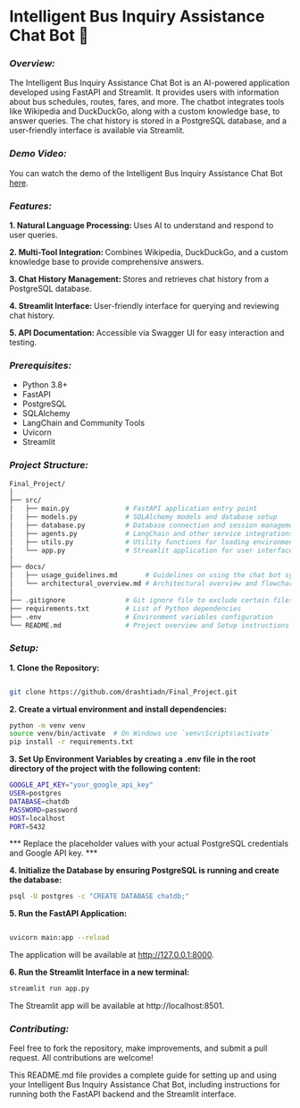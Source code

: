 # Intelligent Bus Inquiry Assistance Chat Bot 🚌

### <i> Overview: </i>
The Intelligent Bus Inquiry Assistance Chat Bot is an AI-powered application developed using FastAPI and Streamlit. It provides users with information about bus schedules, routes, fares, and more. The chatbot integrates tools like Wikipedia and DuckDuckGo, along with a custom knowledge base, to answer queries. The chat history is stored in a PostgreSQL database, and a user-friendly interface is available via Streamlit.

### <i> Demo Video: </i>

You can watch the demo of the Intelligent Bus Inquiry Assistance Chat Bot [here](https://www.loom.com/share/c26e083d8d9a4073980a4c1e7c79d16f?sid=96c9e19f-a82d-4726-bff3-a4c1341c2635).

### <i> Features: </i>

<b> 1. Natural Language Processing: </b> Uses AI to understand and respond to user queries.

<b> 2. Multi-Tool Integration: </b> Combines Wikipedia, DuckDuckGo, and a custom knowledge base to provide comprehensive answers.

<b> 3. Chat History Management: </b> Stores and retrieves chat history from a PostgreSQL database.

<b> 4. Streamlit Interface: </b> User-friendly interface for querying and reviewing chat history.

<b> 5. API Documentation: </b> Accessible via Swagger UI for easy interaction and testing.

### <i> Prerequisites: </i>

- Python 3.8+
- FastAPI
- PostgreSQL
- SQLAlchemy
- LangChain and Community Tools
- Uvicorn
- Streamlit


### <i> Project Structure: </i>

``` bash
Final_Project/
│
├── src/
│   ├── main.py              # FastAPI application entry point
│   ├── models.py            # SQLAlchemy models and database setup
│   ├── database.py          # Database connection and session management
│   ├── agents.py            # LangChain and other service integrations
│   ├── utils.py             # Utility functions for loading environment variables
│   └── app.py               # Streamlit application for user interface
│ 
├── docs/
│   ├── usage_guidelines.md       # Guidelines on using the chat bot system
│   └── architectural_overview.md # Architectural overview and flowchart
│
├── .gitignore               # Git ignore file to exclude certain files from version control
├── requirements.txt         # List of Python dependencies
├── .env                     # Environment variables configuration
└── README.md                # Project overview and Setup instructions for the project
```

### <i> Setup: </i>

<b> 1. Clone the Repository: </b>
   
```bash

git clone https://github.com/drashtiadn/Final_Project.git

```
<b> 2. Create a virtual environment and install dependencies: </b>

```bash
python -m venv venv
source venv/bin/activate  # On Windows use `venv\Scripts\activate`
pip install -r requirements.txt

```

<b> 3. Set Up Environment Variables by creating a .env file in the root directory of the project with the following content: </b>

```bash
GOOGLE_API_KEY="your_google_api_key"
USER=postgres
DATABASE=chatdb
PASSWORD=password
HOST=localhost
PORT=5432
```

*** Replace the placeholder values with your actual PostgreSQL credentials and Google API key. ***

<b> 4. Initialize the Database by ensuring PostgreSQL is running and create the database: </b>

```bash
psql -U postgres -c "CREATE DATABASE chatdb;"
```

<b> 5. Run the FastAPI Application: </b>

```bash

uvicorn main:app --reload
```
The application will be available at http://127.0.0.1:8000.


<b> 6. Run the Streamlit Interface in a new terminal: </b>

```bash
streamlit run app.py
```

The Streamlit app will be available at http://localhost:8501.

### <i> Contributing: </i>
Feel free to fork the repository, make improvements, and submit a pull request. All contributions are welcome!

This README.md file provides a complete guide for setting up and using your Intelligent Bus Inquiry Assistance Chat Bot, including instructions for running both the FastAPI backend and the Streamlit interface.